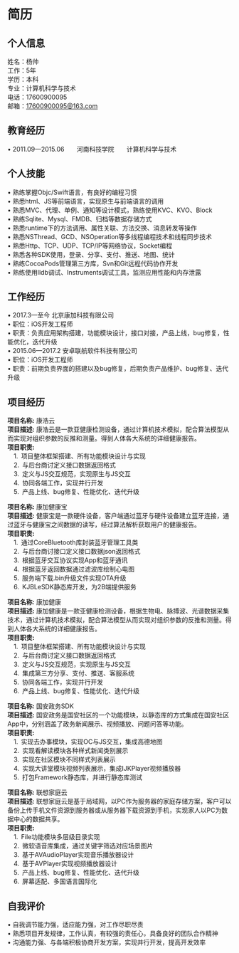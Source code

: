 # 简历

## 个人信息<br>
姓名：杨帅<br> 
工作：5年<br>
学历：本科<br>
专业：计算机科学与技术<br>
电话：17600900095<br>
邮箱：17600900095@163.com<br>


## 教育经历<br>
•	2011.09—2015.06&emsp;&emsp;河南科技学院&emsp;&emsp;计算机科学与技术<br>

## 个人技能<br>
•	熟练掌握Objc/Swift语言，有良好的编程习惯<br>
•	熟悉html、JS等前端语言，实现原生与前端语言的调用<br>
•	熟悉MVC、代理、单例、通知等设计模式，熟练使用KVC、KVO、Block<br>
•	熟练Sqlite、Mysql、FMDB、归档等数据存储方式<br>
•	熟悉runtime下的方法调用、属性关联、方法交换、消息转发等操作<br>
•	熟悉NSThread、GCD、NSOperation等多线程编程技术和线程同步技术<br>
•	熟悉Http、TCP、UDP、TCP/IP等网络协议，Socket编程<br>
•	熟悉各种SDK使用，登录、分享、支付、推送、地图、统计<br>
•	熟练CocoaPods管理第三方库，Svn和Git远程代码协作开发<br>
•	熟练使用lldb调试、Instruments调试工具，监测应用性能和内存泄露<br>

## 工作经历<br>
•	2017.3—至今  北京康加科技有限公司<br>
•	职位：iOS开发工程师<br>
•	职责：负责应用架构搭建，功能模块设计，接口对接，产品上线，bug修复，性能优化，迭代升级<br>
•	2015.06—2017.2  安卓联航软件科技有限公司<br>
•	职位：iOS开发工程师<br>
•	职责：前期负责界面的搭建以及bug修复，后期负责产品维护、bug修复、迭代升级<br>

## 项目经历<br>
**项目名称:** 康浩云<br>
**项目描述:** 康浩云是一款亚健康检测设备，通过计算机技术模拟，配合算法模型从而实现对组织参数的反推和测量。得到人体各大系统的详细健康报告。<br>
**项目职责:**<br>
&emsp;1.&ensp;项目整体框架搭建、所有功能模块设计与实现<br>
&emsp;2.&ensp;与后台商讨定义接口数据返回格式<br>
&emsp;3.&ensp;定义与JS交互规范，实现原生与JS交互<br>
&emsp;4.&ensp;协同各端工作，实现并行开发<br>
&emsp;5.&ensp;产品上线、bug修复、性能优化、迭代升级<br>

**项目名称:** 康加健康宝<br>
**项目描述:** 健康宝是一款硬件设备，客户端通过蓝牙与硬件设备建立蓝牙连接，通过蓝牙与健康宝之间数据的读写，经过算法解析获取用户的健康报告。<br>
**项目职责:**<br>
&emsp;1.&ensp;通过CoreBluetooth库封装蓝牙管理工具类<br>
&emsp;2.&ensp;与后台商讨接口定义接口数据json返回格式<br>
&emsp;3.&ensp;根据蓝牙交互协议实现App和蓝牙通讯<br>
&emsp;4.&ensp;根据蓝牙返回数据通过滤波库绘制心电图<br>
&emsp;5.&ensp;服务端下载.bin升级文件实现OTA升级<br>
&emsp;6.&ensp;KJBLeSDK静态库开发，为2B端提供服务<br>

**项目名称:** 康加健康<br>
**项目描述:** 康加健康是一款亚健康检测设备，根据生物电、脉搏波、光谱数据采集技术，通过计算机技术模拟，配合算法模型从而实现对组织参数的反推和测量。得到人体各大系统的详细健康报告。<br>
**项目职责:**<br>
&emsp;1.&ensp;项目整体框架搭建、所有功能模块设计与实现<br>
&emsp;2.&ensp;与后台商讨定义接口数据返回格式<br>
&emsp;3.&ensp;定义与JS交互规范，实现原生与JS交互<br>
&emsp;4.&ensp;集成第三方分享、支付、推送、客服系统<br>
&emsp;5.&ensp;协同各端工作，实现并行开发<br>
&emsp;6.&ensp;产品上线、bug修复、性能优化、迭代升级<br>

**项目名称:** 国安政务SDK<br>
**项目描述:** 国安政务是国安社区的一个功能模块，以静态库的方式集成在国安社区App中，分别涵盖了政务新闻展示、视频播放、问题问答等功能。<br>
**项目职责:**<br>
&emsp;1.&ensp;实现去办事模块，实现OC与JS交互，集成高德地图<br>
&emsp;2.&ensp;实现看解读模块各种样式新闻类别展示<br>
&emsp;3.&ensp;实现在社区模块不同样式列表展示<br>
&emsp;4.&ensp;实现大讲堂模块视频列表展示，集成IJKPlayer视频播放器<br>
&emsp;5.&ensp;打包Framework静态库，并进行静态库测试<br>

**项目名称:** 联想家庭云<br>
**项目描述:** 联想家庭云是基于局域网，以PC作为服务器的家庭存储方案，客户可以备份上传手机文件资源到服务器或从服务器下载资源到手机，实现家人以PC为数据中心的数据共享。<br>
**项目职责:**<br>
&emsp;1.&ensp;File功能模块多层级目录实现<br>
&emsp;2.&ensp;微软语音库集成，通过关键字筛选对应场景图片<br>
&emsp;3.&ensp;基于AVAudioPlayer实现音乐播放器设计<br>
&emsp;4.&ensp;基于AVPlayer实现视频播放器设计<br>
&emsp;5.&ensp;产品上线、bug修复、性能优化、迭代升级<br>
&emsp;6.&ensp;屏幕适配、多国语言国际化<br>

## 自我评价<br>
•	自我调节能力强，适应能力强，对工作尽职尽责<br>
•	熟悉项目开发规律，工作认真，有较强的责任心，具备良好的团队合作精神<br>
•	沟通能力强、与各端积极协商开发方案，实现并行开发，提高开发效率<br>

